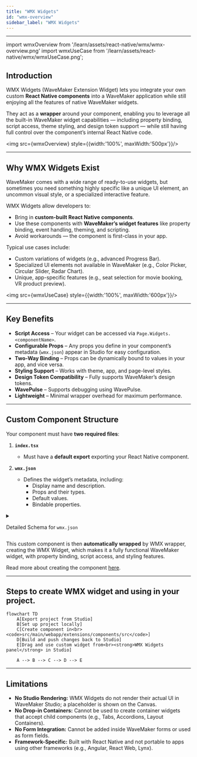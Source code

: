 ```yaml
---
title: "WMX Widgets"
id: "wmx-overview"
sidebar_label: "WMX Widgets"
---
```

---

import wmxOverview from '/learn/assets/react-native/wmx/wmx-overview.png'
import wmxUseCase from '/learn/assets/react-native/wmx/wmxUseCase.png';

## Introduction

WMX Widgets (WaveMaker Extension Widget) lets you integrate your own custom **React Native components** into a WaveMaker application while still enjoying all the features of native WaveMaker widgets.  

They act as a **wrapper** around your component, enabling you to leverage all the built-in WaveMaker widget capabilities — including property binding, script access, theme styling, and design token support — while still having full control over the component’s internal React Native code.

<img src={wmxOverview} style={{width:'100%', maxWidth:'500px'}}/>

---

## Why WMX Widgets Exist
WaveMaker comes with a wide range of ready-to-use widgets, but sometimes you need something highly specific like a unique UI element, an uncommon visual style, or a specialized interactive feature.  

WMX Widgets allow developers to:
- Bring in **custom-built React Native components**.
- Use these components with **WaveMaker’s widget features** like property binding, event handling, theming, and scripting.
- Avoid workarounds — the component is first-class in your app.

Typical use cases include:
- Custom variations of widgets (e.g., advanced Progress Bar).
- Specialized UI elements not available in WaveMaker (e.g., Color Picker, Circular Slider, Radar Chart).
- Unique, app-specific features (e.g., seat selection for movie booking, VR product preview).

<img src={wmxUseCase} style={{width:'100%', maxWidth:'600px'}}/>

---

## Key Benefits
- **Script Access** – Your widget can be accessed via `Page.Widgets.<componentName>`.
- **Configurable Props** – Any props you define in your component’s metadata (`wmx.json`) appear in Studio for easy configuration.
- **Two-Way Binding** – Props can be dynamically bound to values in your app, and vice versa.
- **Styling Support** – Works with theme, app, and page-level styles.
- **Design Token Compatibility** – Fully supports WaveMaker’s design tokens.
- **WavePulse** – Supports debugging using WavePulse.
- **Lightweight** – Minimal wrapper overhead for maximum performance.

---

## Custom Component Structure

Your component must have **two required files**:

1. **`index.tsx`**  
   - Must have a **default export** exporting your React Native component.

2. **`wmx.json`**  
   - Defines the widget’s metadata, including:
     - Display name and description.
     - Props and their types.
     - Default values.
     - Bindable properties.

<details>
<summary>

Detailed Schema for `wmx.json` 
</summary>

### WMX JSON schema
Name | Description | Required |
---- |-------------|----------| 
**name** | Widget name in lowercase letters. | Yes|
**displayName**| Display name shown in Studio. If not set, `name` is used.  | No |
**description**| Description shown as help info in Studio. | No |
**iconUrl** | Relative path to the SVG icon (e.g., icon.svg). | No |
**webSupport** | Can this component render in web preview? Default value is `false` | No |
**props** | Object of properties supported by widget. (see [Property Schema](#property-schema) below). | No |
**events** | Object of events supported by widget. (see [Event Schema](#event-schema) below). | No |
**styles** | Object of styles supported by widget. (see [Style Schema](#style-schema) below). | No |

### Property Schema

Name | Description | Required |
---- |-------------|----------|
**name** | Property name (alphanumeric). | Yes|
**displayName**| Display name in Studio. If not set, `name` is used.  | No |
**description**| Description shown as help info in Studio. | No |
**type** | Property type, valid property type values are `number`, `string`, `boolean`, `object`. Default value is `string` | No |
**isList** | Set to true if this property is an array. Default value is `false` | No |
**defaultValue** | Default value for this property. | No |
**isRequired** | Set to true if this property is required. Default value is `false` | No |


### Event Schema

Name | Description | Required |
---- |-------------|----------|
**name** | Event name (alphanumeric). | Yes|
**displayName**| Display name in Studio. If not set, `name` is used.  | No |
**description**| Description shown as help info in Studio. | No |


### Style Schema

Name | Description | Required |
---- |-------------|----------|
**name** | Style property name (alphanumeric). | Yes|
**style**| Default style value. | No|

</details>

This custom component is then **automatically wrapped** by WMX wrapper, creating the WMX Widget, which makes it a fully functional WaveMaker widget, with property binding, script access, and styling features.

Read more about creating the component [here](create-wmx-widget).

---

## Steps to create WMX widget and using in your project.

```mermaid
flowchart TD
    A[Export project from Studio]
    B[Set up project locally]
    C[Create component in<br><code>src/main/webapp/extensions/components/src</code>]
    D[Build and push changes back to Studio]
    E[Drag and use custom widget from<br><strong>WMX Widgets panel</strong> in Studio]

    A --> B --> C --> D --> E
```

---

## Limitations

- **No Studio Rendering:** WMX Widgets do not render their actual UI in WaveMaker Studio; a placeholder is shown on the Canvas.
- **No Drop-in Containers:** Cannot be used to create container widgets that accept child components (e.g., Tabs, Accordions, Layout Containers).
- **No Form Integration:** Cannot be added inside WaveMaker forms or used as form fields.
- **Framework-Specific:** Built with React Native and not portable to apps using other frameworks (e.g., Angular, React Web, Lynx).


